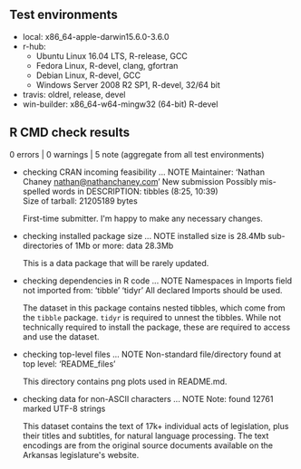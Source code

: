 ## Test environments

* local: x86_64-apple-darwin15.6.0-3.6.0
* r-hub: 
  - Ubuntu Linux 16.04 LTS, R-release, GCC
  - Fedora Linux, R-devel, clang, gfortran
  - Debian Linux, R-devel, GCC
  - Windows Server 2008 R2 SP1, R-devel, 32/64 bit
* travis: oldrel, release, devel
* win-builder: x86_64-w64-mingw32 (64-bit) R-devel

## R CMD check results

0 errors | 0 warnings | 5 note (aggregate from all test environments)

* checking CRAN incoming feasibility ... NOTE
  Maintainer: ‘Nathan Chaney <nathan@nathanchaney.com>’
  New submission
  Possibly mis-spelled words in DESCRIPTION:
    tibbles (8:25, 10:39)  
  Size of tarball: 21205189 bytes
  
  First-time submitter. I'm happy to make any necessary changes.

* checking installed package size ... NOTE
  installed size is 28.4Mb
  sub-directories of 1Mb or more:
    data  28.3Mb

  This is a data package that will be rarely updated.
  
* checking dependencies in R code ... NOTE
  Namespaces in Imports field not imported from:
    ‘tibble’ ‘tidyr’
    All declared Imports should be used.
     
  The dataset in this package contains nested tibbles, which come from the `tibble` package. `tidyr` is required to unnest the tibbles. While not technically required to install the package, these are required to access and use the dataset.
  
* checking top-level files ... NOTE
  Non-standard file/directory found at top level:
  ‘README_files’
  
  This directory contains png plots used in README.md.
  
* checking data for non-ASCII characters ... NOTE
  Note: found 12761 marked UTF-8 strings

  This dataset contains the text of 17k+ individual acts of legislation, plus their titles and subtitles, for natural language processing. The text encodings are from the original source documents available on the Arkansas legislature's website.
